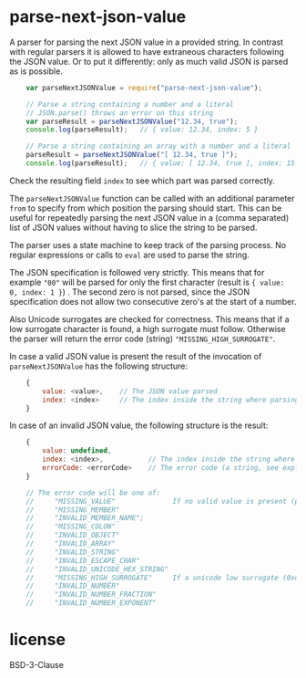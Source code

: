 # parse-next-json-value

A parser for parsing the next JSON value in a provided string. In contrast with regular parsers it is allowed
to have extraneous characters following the JSON value. Or to put it differently: only as much valid JSON is parsed
as is possible.

```Javascript
	var parseNextJSONValue = require("parse-next-json-value");

	// Parse a string containing a number and a literal
	// JSON.parse() throws an error on this string
	var parseResult = parseNextJSONValue("12.34, true");
	console.log(parseResult);	// { value: 12.34, index: 5 }

	// Parse a string containing an array with a number and a literal
	parseResult = parseNextJSONValue("[ 12.34, true ]");
	console.log(parseResult);	// { value: [ 12.34, true ], index: 15 }
```

Check the resulting field `index` to see which part was parsed correctly.

The `parseNextJSONValue` function can be called with an additional parameter `from` to specify from which position the parsing should start. This can be useful for repeatedly parsing the next JSON value in a (comma separated) list of JSON values without having to slice the string to be parsed.

The parser uses a state machine to keep track of the parsing process. No regular expressions or calls to `eval` are used to parse the string.

The JSON specification is followed very strictly. This means that for example `"00"` will be parsed for only the
first character (result is `{ value: 0, index: 1 }`) . The second zero is not parsed, since the JSON specification does not
allow two consecutive zero's at the start of a number.

Also Unicode surrogates are checked for correctness. This means that if a low surrogate character is found,
a high surrogate must follow. Otherwise the parser will return the error code (string) `"MISSING_HIGH_SURROGATE"`.

In case a valid JSON value is present the result of the invocation of `parseNextJSONValue` has the following structure:

```Javascript
	{
		value: <value>,    // The JSON value parsed
		index: <index>     // The index inside the string where parsing stopped (further parsing failed)
	}
```

In case of an invalid JSON value, the following structure is the result:

```Javascript
	{
		value: undefined,
		index: <index>,           // The index inside the string where parsing failed
		errorCode: <errorCode>    // The error code (a string, see explanation below)
	}

	// The error code will be one of:
	//     "MISSING_VALUE"              If no valid value is present (partial parsing might have taken place, check {index} for location of parse failure).
	//     "MISSING_MEMBER"
	//     "INVALID_MEMBER_NAME";
	//     "MISSING_COLON"
	//     "INVALID_OBJECT"
	//     "INVALID_ARRAY"
	//     "INVALID_STRING"
	//     "INVALID_ESCAPE_CHAR"
	//     "INVALID_UNICODE_HEX_STRING"
	//     "MISSING_HIGH_SURROGATE"     If a unicode low surrogate (0xd800 - 0xdbff) is found, the following unicode should be a high surrogate (0xdc00 - 0xdfff).
	//     "INVALID_NUMBER"
	//     "INVALID_NUMBER_FRACTION"
	//     "INVALID_NUMBER_EXPONENT"
```

# license

BSD-3-Clause
